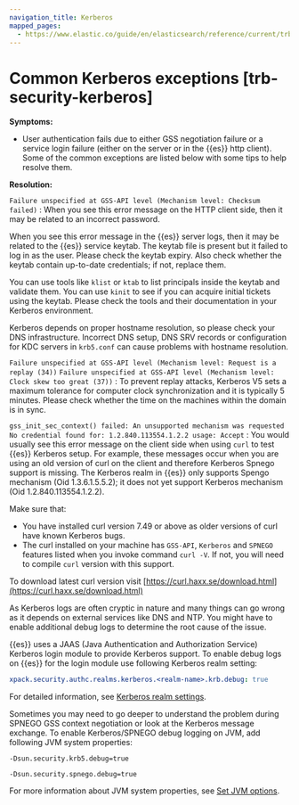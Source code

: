 ```yaml
---
navigation_title: Kerberos
mapped_pages:
  - https://www.elastic.co/guide/en/elasticsearch/reference/current/trb-security-kerberos.html
---
```


# Common Kerberos exceptions [trb-security-kerberos]

**Symptoms:**

* User authentication fails due to either GSS negotiation failure or a service login failure (either on the server or in the {{es}} http client). Some of the common exceptions are listed below with some tips to help resolve them.

**Resolution:**

`Failure unspecified at GSS-API level (Mechanism level: Checksum failed)`
:   When you see this error message on the HTTP client side, then it may be related to an incorrect password.

When you see this error message in the {{es}} server logs, then it may be related to the {{es}} service keytab. The keytab file is present but it failed to log in as the user. Please check the keytab expiry. Also check whether the keytab contain up-to-date credentials; if not, replace them.

You can use tools like `klist` or `ktab` to list principals inside the keytab and validate them. You can use `kinit` to see if you can acquire initial tickets using the keytab. Please check the tools and their documentation in your Kerberos environment.

Kerberos depends on proper hostname resolution, so please check your DNS infrastructure. Incorrect DNS setup, DNS SRV records or configuration for KDC servers in `krb5.conf` can cause problems with hostname resolution.


`Failure unspecified at GSS-API level (Mechanism level: Request is a replay (34))`
`Failure unspecified at GSS-API level (Mechanism level: Clock skew too great (37))`
:   To prevent replay attacks, Kerberos V5 sets a maximum tolerance for computer clock synchronization and it is typically 5 minutes. Please check whether the time on the machines within the domain is in sync.


`gss_init_sec_context() failed: An unsupported mechanism was requested`
`No credential found for: 1.2.840.113554.1.2.2 usage: Accept`
:   You would usually see this error message on the client side when using `curl` to test {{es}} Kerberos setup. For example, these messages occur when you are using an old version of curl on the client and therefore Kerberos Spnego support is missing. The Kerberos realm in {{es}} only supports Spengo mechanism (Oid 1.3.6.1.5.5.2); it does not yet support Kerberos mechanism (Oid 1.2.840.113554.1.2.2).

Make sure that:

* You have installed curl version 7.49 or above as older versions of curl have known Kerberos bugs.
* The curl installed on your machine has `GSS-API`, `Kerberos` and `SPNEGO` features listed when you invoke command `curl -V`. If not, you will need to compile `curl` version with this support.

To download latest curl version visit [https://curl.haxx.se/download.html](https://curl.haxx.se/download.html)


As Kerberos logs are often cryptic in nature and many things can go wrong as it depends on external services like DNS and NTP. You might have to enable additional debug logs to determine the root cause of the issue.

{{es}} uses a JAAS (Java Authentication and Authorization Service) Kerberos login module to provide Kerberos support. To enable debug logs on {{es}} for the login module use following Kerberos realm setting:

```yaml
xpack.security.authc.realms.kerberos.<realm-name>.krb.debug: true
```

For detailed information, see [Kerberos realm settings](elasticsearch://reference/elasticsearch/configuration-reference/security-settings.md#ref-kerberos-settings).

Sometimes you may need to go deeper to understand the problem during SPNEGO GSS context negotiation or look at the Kerberos message exchange. To enable Kerberos/SPNEGO debug logging on JVM, add following JVM system properties:

`-Dsun.security.krb5.debug=true`

`-Dsun.security.spnego.debug=true`

For more information about JVM system properties, see [Set JVM options](elasticsearch://reference/elasticsearch/jvm-settings.md#set-jvm-options).

